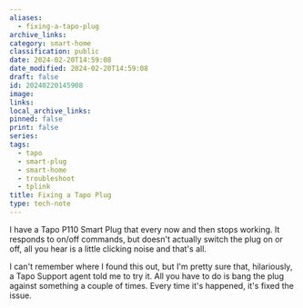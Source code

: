 ```yaml
---
aliases:
  - fixing-a-tapo-plug
archive_links: 
category: smart-home
classification: public
date: 2024-02-20T14:59:08
date_modified: 2024-02-20T14:59:08
draft: false
id: 20240220145908
image: 
links: 
local_archive_links: 
pinned: false
print: false
series: 
tags:
  - tapo
  - smart-plug
  - smart-home
  - troubleshoot
  - tplink
title: Fixing a Tapo Plug
type: tech-note
---
```


I have a Tapo P110 Smart Plug that every now and then stops working. It responds to on/off commands, but doesn't actually switch the plug on or off, all you hear is a little clicking noise and that's all.

I can't remember where I found this out, but I'm pretty sure that, hilariously, a Tapo Support agent told me to try it. All you have to do is bang the plug against something a couple of times. Every time it's happened, it's fixed the issue.
